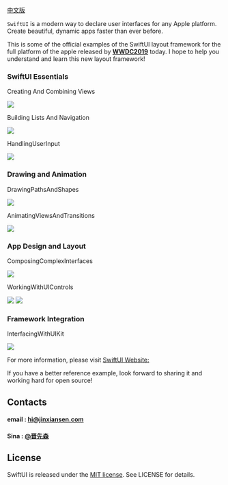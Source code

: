 
[中文版](README_CN.md)

`SwiftUI` is a modern way to declare user interfaces for any Apple platform. Create beautiful, dynamic apps faster than ever before.

This is some of the official examples of the SwiftUI layout framework for the full platform of the apple released by [**WWDC2019**](https://www.apple.com/ios/ios-13-preview/) today. I hope to help you understand and learn this new layout framework!


### SwiftUI Essentials

Creating And Combining Views

![](images/CreatingAndCombiningViews.png)

Building Lists And Navigation

![](images/BuildingListsAndNavigation.png)

HandlingUserInput

![](images/HandlingUserInput.png)


### Drawing and Animation

DrawingPathsAndShapes

![](images/DrawingPathsAndShapes.png)

AnimatingViewsAndTransitions

![](images/AnimatingViewsAndTransitions.png)

### App Design and Layout

ComposingComplexInterfaces

![](images/ComposingComplexInterfaces.png)

WorkingWithUIControls

![](images/WorkingWithUIControls.png)
![](images/WorkingWithUIControls2.png)

### Framework Integration

InterfacingWithUIKit

![](images/InterfacingWithUIKit.png)



For more information, please visit [SwiftUI Website:](https://developer.apple.com/tutorials/swiftui)

If you have a better reference example, look forward to sharing it and working hard for open source!

## Contacts

#### email : hi@jinxiansen.com
#### Sina : [@晋先森](http://weibo.com/3205872327)


## License	

SwiftUI is released under the [MIT license](LICENSE). See LICENSE for details.